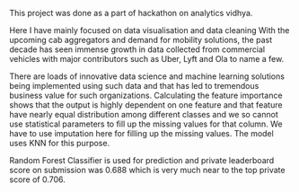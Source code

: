 This project was done as a part of hackathon on analytics vidhya.

Here I have mainly focused on data visualisation and data cleaning
With the upcoming cab aggregators and demand for mobility solutions, the past decade has seen immense growth in data collected from commercial vehicles with major contributors 
such as Uber, Lyft and Ola to name a few. 

There are loads of innovative data science and machine learning solutions being implemented using such data and that has led to tremendous business value for such organizations.
Calculating the feature importance shows that the output is highly dependent on one feature and that feature have nearly equal distribution among different classes and we so 
cannot use statistical parameters to fill up the missing values for that column. We have to use imputation here for filling up the missing values. The model uses KNN for this 
purpose.

Random Forest Classifier is used for prediction and private leaderboard score on submission was 0.688 which is very much near to the top private score of 0.706.
